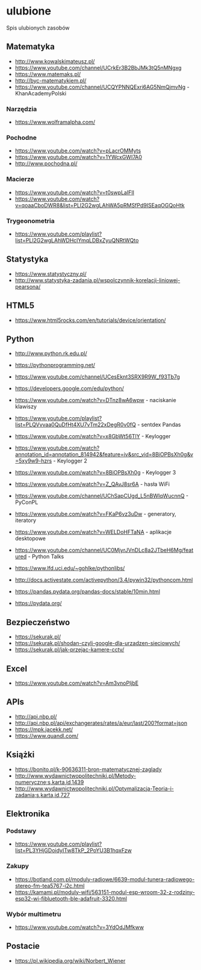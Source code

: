 # ulubione
Spis ulubionych zasobów

## Matematyka
- http://www.kowalskimateusz.pl/
- https://www.youtube.com/channel/UCrkEr3B2BbJMk3tQ5nMNgxg
- https://www.matemaks.pl/
- http://byc-matematykiem.pl/
- https://www.youtube.com/channel/UCQYPNNQExri6AG5NmQjmvNg - KhanAcademyPolski

### Narzędzia
- https://www.wolframalpha.com/

### Pochodne
- https://www.youtube.com/watch?v=pLacrOMMyts
- https://www.youtube.com/watch?v=1YWcxGWI7A0
- http://www.pochodna.pl/

### Macierze
- https://www.youtube.com/watch?v=t0swpLaIFlI
- https://www.youtube.com/watch?v=qoaaCboDWR8&list=PLl2G2wgLAhWA5pRMSfPd9ISEaqOGQoHtk

### Trygeonometria
- https://www.youtube.com/playlist?list=PLl2G2wgLAhWDHclYmqLDBxZyuQNRtWQto


## Statystyka
- https://www.statystyczny.pl/
- http://www.statystyka-zadania.pl/wspolczynnik-korelacji-liniowej-pearsona/

## HTML5
- https://www.html5rocks.com/en/tutorials/device/orientation/


## Python
- http://www.python.rk.edu.pl/
- https://pythonprogramming.net/
- https://www.youtube.com/channel/UCesEknt3SRX9R9W_f93Tb7g
- https://developers.google.com/edu/python/

- https://www.youtube.com/watch?v=DTnz8wA6wpw - naciskanie klawiszy
- https://www.youtube.com/playlist?list=PLQVvvaa0QuDfHt4XU7vTm22xDegR0v0fQ - sentdex Pandas
- https://www.youtube.com/watch?v=x8GbWt56TlY - Keylogger
- https://www.youtube.com/watch?annotation_id=annotation_814942&feature=iv&src_vid=8BiOPBsXh0g&v=5xy9w9-hzrs - Keylogger 2
- https://www.youtube.com/watch?v=8BiOPBsXh0g - Keylogger 3
- https://www.youtube.com/watch?v=Z_QAvJ8sr6A - hasła WiFi


- https://www.youtube.com/channel/UChSapCUgd_L5nBWIqWucnnQ - PyConPL
- https://www.youtube.com/watch?v=FKaP6vz3uDw - generatory, iteratory
- https://www.youtube.com/watch?v=WELDoHFTaNA - aplikacje desktopowe

- https://www.youtube.com/channel/UC0MjyrJVnDLc8a2JTbeH6Mg/featured - Python Talks
- https://www.lfd.uci.edu/~gohlke/pythonlibs/
- http://docs.activestate.com/activepython/3.4/pywin32/pythoncom.html
- https://pandas.pydata.org/pandas-docs/stable/10min.html
- https://pydata.org/

## Bezpieczeństwo 
- https://sekurak.pl/
- https://sekurak.pl/shodan-czyli-google-dla-urzadzen-sieciowych/
- https://sekurak.pl/jak-przejac-kamere-cctv/

## Excel
- https://www.youtube.com/watch?v=Am3vnoPljbE

## APIs
- http://api.nbp.pl/
- http://api.nbp.pl/api/exchangerates/rates/a/eur/last/200?format=json
- https://mpk.jacekk.net/
- https://www.quandl.com/

## Książki
- https://bonito.pl/k-90636311-bron-matematycznej-zaglady
- http://www.wydawnictwopolitechniki.pl/Metody-numeryczne;s,karta,id,1439
- http://www.wydawnictwopolitechniki.pl/Optymalizacja-Teoria-i-zadania;s,karta,id,727

## Elektronika

### Podstawy
- https://www.youtube.com/playlist?list=PL3YHjGDoidyITw8TkP_2PoYU3B1hqxFzw

### Zakupy
- https://botland.com.pl/moduly-radiowe/6639-modul-tunera-radiowego-stereo-fm-tea5767-i2c.html
- https://kamami.pl/moduly-wifi/563151-modul-esp-wroom-32-z-rodziny-esp32-wi-fibluetooth-ble-adafruit-3320.html

### Wybór multimetru
- https://www.youtube.com/watch?v=3YdOdJMfkww


## Postacie
- https://pl.wikipedia.org/wiki/Norbert_Wiener

